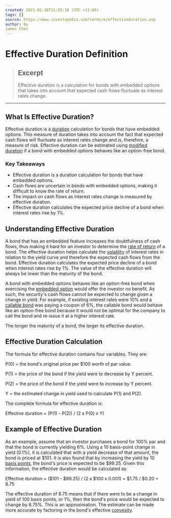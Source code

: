 ```yaml
---
created: 2021-02-28T11:55:18 (UTC +11:00)
tags: []
source: https://www.investopedia.com/terms/e/effectiveduration.asp
author: By
James Chen
---
```


# Effective Duration Definition

> ## Excerpt
> Effective duration is a calculation for bonds with embedded options that takes into account that expected cash flows fluctuate as interest rates change.

---
## What Is Effective Duration?

Effective duration is a [duration](https://www.investopedia.com/terms/d/duration.asp) calculation for bonds that have embedded options. This measure of duration takes into account the fact that expected cash flows will fluctuate as interest rates change and is, therefore, a measure of risk. Effective duration can be estimated using [modified duration](https://www.investopedia.com/terms/m/modifiedduration.asp) if a bond with embedded options behaves like an option-free bond.

### Key Takeaways

-   Effective duration is a duration calculation for bonds that have embedded options.
-   Cash flows are uncertain in bonds with embedded options, making it difficult to know the rate of return.
-   The impact on cash flows as interest rates change is measured by effective duration.
-   Effective duration calculates the expected price decline of a bond when interest rates rise by 1%. 

## Understanding Effective Duration

A bond that has an embedded feature increases the doubtfulness of cash flows, thus making it hard for an investor to determine the [rate of return](https://www.investopedia.com/terms/r/rateofreturn.asp) of a bond. The effective duration helps calculate the [volatility](https://www.investopedia.com/terms/v/volatility.asp) of interest rates in relation to the yield curve and therefore the expected cash flows from the bond. Effective duration calculates the expected price decline of a bond when interest rates rise by 1%. The value of the effective duration will always be lower than the maturity of the bond.

A bond with embedded options behaves like an option-free bond when exercising the [embedded option](https://www.investopedia.com/terms/e/embeddedoption.asp) would offer the investor no benefit. As such, the security's cash flows cannot be expected to change given a change in yield. For example, if existing interest rates were 10% and a [callable bond](https://www.investopedia.com/terms/c/callablebond.asp) was paying a coupon of 6%, the callable bond would behave like an option-free bond because it would not be optimal for the company to call the bond and re-issue it at a higher interest rate.

The longer the maturity of a bond, the larger its effective duration.

## Effective Duration Calculation

The formula for effective duration contains four variables. They are:

P(0) = the bond's original price per $100 worth of par value.

P(1) = the price of the bond if the yield were to decrease by Y percent.

P(2) = the price of the bond if the yield were to increase by Y percent.

Y = the estimated change in yield used to calculate P(1) and P(2).

The complete formula for effective duration is: 

Effective duration = (P(1) - P(2)) / (2 x P(0) x Y)

## Example of Effective Duration

As an example, assume that an investor purchases a bond for 100% par and that the bond is currently yielding 6%. Using a 10 basis-point change in yield (0.1%), it is calculated that with a yield decrease of that amount, the bond is priced at $101. It is also found that by increasing the yield by 10 [basis points](https://www.investopedia.com/terms/b/basispoint.asp), the bond's price is expected to be $99.25. Given this information, the effective duration would be calculated as:

Effective duration = ($101 - $99.25) / (2 x $100 x 0.001) = $1.75 / $0.20 = 8.75

The effective duration of 8.75 means that if there were to be a change in yield of 100 basis points, or 1%, then the bond's price would be expected to change by 8.75%. This is an approximation. The estimate can be made more accurate by factoring in the bond's effective [convexity](https://www.investopedia.com/terms/c/convexity.asp).
